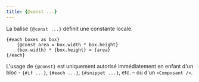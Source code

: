 ```yaml
---
title: {@const ...}
---
```


La balise `{@const ...}` définit une constante locale.

```svelte
{#each boxes as box}
	{@const area = box.width * box.height}
	{box.width} * {box.height} = {area}
{/each}
```

L'usage de `{@const}` est uniquement autorisé immédiatement en enfant d'un bloc - `{#if ...}`,
`{#each ...}`, `{#snippet ...}`, etc. – ou d'un `<Composant />`.

